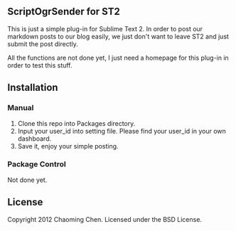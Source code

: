 ## ScriptOgrSender for ST2

This is just a simple plug-in for Sublime Text 2. In order to post our markdown posts to our blog easily, we just don't want to leave ST2 and just submit the post directly.

All the functions are not done yet, I just need a homepage for this plug-in in order to test this stuff.

## Installation
### Manual
1. Clone this repo into Packages directory.
2. Input your user\_id into setting file. Please find your user\_id in your own dashboard.
3. Save it, enjoy your simple posting.

### Package Control
Not done yet.

## License
Copyright 2012 Chaoming Chen. Licensed under the BSD License.